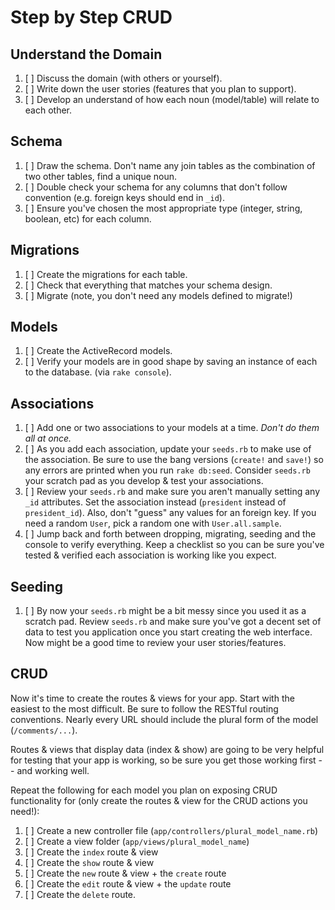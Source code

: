# Step by Step CRUD

## Understand the Domain
1. [ ] Discuss the domain (with others or yourself).
1. [ ] Write down the user stories (features that you plan to support).
1. [ ] Develop an understand of how each noun (model/table) will relate to each other.

## Schema
1. [ ] Draw the schema. Don't name any join tables as the combination of two other tables, find a unique noun.
1. [ ] Double check your schema for any columns that don't follow convention (e.g. foreign keys should end in `_id`).
1. [ ] Ensure you've chosen the most appropriate type (integer, string, boolean, etc) for each column.

## Migrations
1. [ ] Create the migrations for each table.
1. [ ] Check that everything that matches your schema design.
1. [ ] Migrate (note, you don't need any models defined to migrate!)

## Models
1. [ ] Create the ActiveRecord models.
1. [ ] Verify your models are in good shape by saving an instance of each to the database. (via `rake console`).

## Associations
1. [ ] Add one or two associations to your models at a time. _Don't do them all at once._
1. [ ] As you add each association, update your `seeds.rb` to make use of the association. Be sure to use the bang versions (`create!` and `save!`) so any errors are printed when you run `rake db:seed`. Consider `seeds.rb` your scratch pad as you develop & test your associations.
1. [ ] Review your `seeds.rb` and make sure you aren't manually setting any `_id` attributes. Set the association instead (`president` instead of `president_id`). Also, don't "guess" any values for an foreign key. If you need a random `User`, pick a random one with `User.all.sample`.
1. [ ] Jump back and forth between dropping, migrating, seeding and the console to verify everything. Keep a checklist so you can be sure you've tested & verified each association is working like you expect.

## Seeding
1. [ ] By now your `seeds.rb` might be a bit messy since you used it as a scratch pad. Review `seeds.rb` and make sure you've got a decent set of data to test you application once you start creating the web interface. Now might be a good time to review your user stories/features.

## CRUD
Now it's time to create the routes & views for your app. Start with the easiest to the most difficult. Be sure to follow the RESTful routing conventions. Nearly every URL should include the plural form of the model (`/comments/...`).  

Routes & views that display data (index & show) are going to be very helpful for testing that your app is working, so be sure you get those working first -- and working well.


Repeat the following for each model you plan on exposing CRUD functionality for (only create the routes & view for the CRUD actions you need!):

1. [ ] Create a new controller file (`app/controllers/plural_model_name.rb`)
1. [ ] Create a view folder (`app/views/plural_model_name`)
1. [ ] Create the `index` route & view
1. [ ] Create the `show` route & view
1. [ ] Create the `new` route & view + the `create` route
1. [ ] Create the `edit` route & view + the `update` route
1. [ ] Create the `delete` route.
